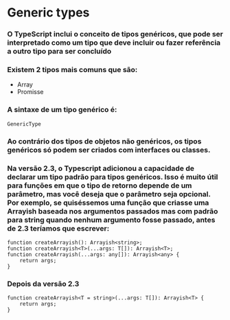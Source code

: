 # Generic types
### O TypeScript inclui o conceito de tipos genéricos, que pode ser interpretado como um tipo que deve incluir ou fazer referência a outro tipo para ser concluído
### Existem 2 tipos mais comuns que são:
+ Array
+ Promisse
### A sintaxe de um tipo genérico é:
```
GenericType
```
### Ao contrário dos tipos de objetos não genéricos, os tipos genéricos só podem ser criados com interfaces ou classes.
### Na versão 2.3, o Typescript adicionou a capacidade de declarar um tipo padrão para tipos genéricos. Isso é muito útil para funções em que o tipo de retorno depende de um parâmetro, mas você deseja que o parâmetro seja opcional. Por exemplo, se quiséssemos uma função que criasse uma Arrayish baseada nos argumentos passados mas com padrão para string quando nenhum argumento fosse passado, antes de 2.3 teríamos que escrever:
```
function createArrayish(): Arrayish<string>;
function createArrayish<T>(...args: T[]): Arrayish<T>;
function createArrayish(...args: any[]): Arrayish<any> {
    return args;
}
```
### Depois da versão 2.3
```
function createArrayish<T = string>(...args: T[]): Arrayish<T> {
    return args;
}

```
